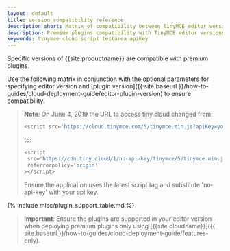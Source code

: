 ```yaml
---
layout: default
title: Version compatibility reference
description_short: Matrix of compatibility between TinyMCE editor versions and premium plugins.
description: Premium plugins compatibility with TinyMCE editor versions.
keywords: tinymce cloud script textarea apiKey
---
```


Specific versions of {{site.productname}} are compatible with premium plugins.

Use the following matrix in conjunction with the optional parameters for specifying editor version and [plugin version]({{ site.baseurl }}/how-to-guides/cloud-deployment-guide/editor-plugin-version) to ensure compatibility.

> **Note**: On June 4, 2019 the URL to access tiny.cloud changed from:
>```js
><script src='https://cloud.tinymce.com/5/tinymce.min.js?apiKey=your_API_key'></script>
>```
>to:
>```js
><script
>  src='https://cdn.tiny.cloud/1/no-api-key/tinymce/5/tinymce.min.js'
>  referrerpolicy='origin'
>></script>
>```
> Ensure the application uses the latest script tag and substitute 'no-api-key' with your api key.

{% include misc/plugin_support_table.md %}

> **Important**: Ensure the plugins are supported in your editor version when deploying premium plugins only using [{{site.cloudname}}]({{ site.baseurl }}/how-to-guides/cloud-deployment-guide/features-only).
